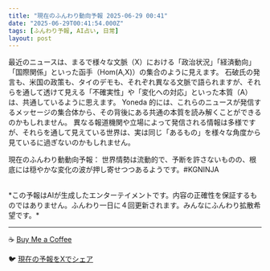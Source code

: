 ```yaml
---
title: "現在のふんわり動向予報 2025-06-29 00:41"
date: "2025-06-29T00:41:54.000Z"
tags: [ふんわり予報, AI占い, 日常]
layout: post
---
```


最近のニュースは、まるで様々な文脈（X）における「政治状況」「経済動向」「国際関係」といった函手（Hom(A,X)）の集合のように見えます。  石破氏の発言も、米国の政策も、タイのデモも、それぞれ異なる文脈で語られますが、それらを通して透けて見える「不確実性」や「変化への対応」といった本質（A）は、共通しているように思えます。  Yoneda 的には、これらのニュースが発信するメッセージの集合体から、その背後にある共通の本質を読み解くことができるのかもしれません。  異なる報道機関や立場によって発信される情報は多様ですが、それらを通して見えている世界は、実は同じ「あるもの」を様々な角度から見ているに過ぎないのかもしれません。

現在のふんわり動動向予報：
世界情勢は流動的で、予断を許さないものの、根底には穏やかな変化の波が押し寄せつつあるようです。#KGNINJA

<br>
*この予報はAIが生成したエンターテイメントです。内容の正確性を保証するものではありません。ふんわり一日に４回更新されます。みんなにふんわり拡散希望です。*

---
☕️ [Buy Me a Coffee](https://www.buymeacoffee.com/kgninja)

🐦 [現在の予報をXでシェア](https://twitter.com/intent/tweet?text=%E7%8F%BE%E5%9C%A8%E3%81%AE%E3%81%B5%E3%82%93%E3%82%8F%E3%82%8A%E4%BA%88%E5%A0%B1%3A%20%E3%80%8C%E6%9C%80%E8%BF%91%E3%81%AE%E3%83%8B%E3%83%A5%E3%83%BC%E3%82%B9%E3%81%AF%E3%80%81%E3%81%BE%E3%82%8B%E3%81%A7%E6%A7%98%E3%80%85%E3%81%AA%E6%96%87%E8%84%88%EF%BC%88X%EF%BC%89%E3%81%AB%E3%81%8A%E3%81%91%E3%82%8B%E3%80%8C%E6%94%BF%E6%B2%BB%E7%8A%B6%E6%B3%81%E3%80%8D%E3%80%8C%E7%B5%8C%E6%B8%88%E5%8B%95%E5%90%91%E3%80%8D%E3%80%8C%E5%9B%BD%E9%9A%9B%E9%96%A2%E4%BF%82%E3%80%8D%E3%81%A8%E3%81%84%E3%81%A3%E3%81%9F%E5%87%BD%E6%89%8B%EF%BC%88Hom(A%2CX)%EF%BC%89%E3%81%AE%E9%9B%86%E5%90%88%E3%81%AE%E3%82%88%E3%81%86%E3%81%AB%E8%A6%8B%E3%81%88%E3%81%BE%E3%81%99%E3%80%82%E3%80%8D%23KGNINJA%20%E7%B6%9A%E3%81%8D%E3%81%AF%E3%83%96%E3%83%AD%E3%82%B0%E3%81%A7%EF%BC%81%F0%9F%91%87&url=https%3A%2F%2Fkg-ninja.github.io%2FFunwariyoso%2F)
